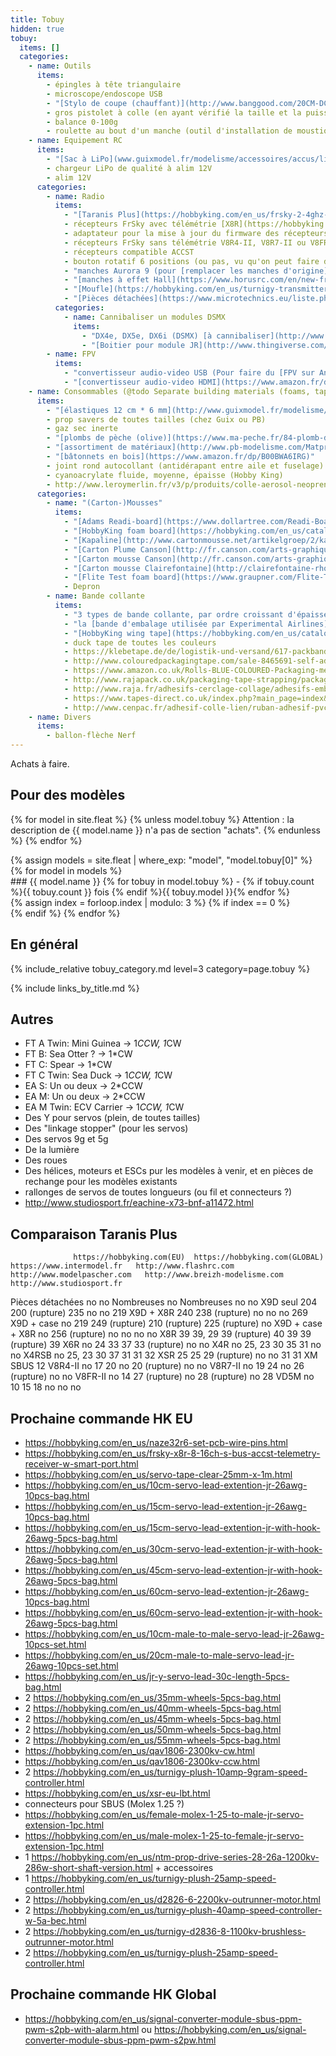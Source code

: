 ```yaml
---
title: Tobuy
hidden: true
tobuy:
  items: []
  categories:
    - name: Outils
      items:
        - épingles à tête triangulaire
        - microscope/endoscope USB
        - "[Stylo de coupe (chauffant)](http://www.banggood.com/20CM-DC-5_9V-Electric-Craft-Pen-Styrofoam-Cutter-Hot-Wire-Cutting-Tool-With-Adapter-p-1086536.html) ou [Hot wire cutter](https://hobbyking.com/en_us/starktex-hw-110-hot-wire-foam-cutter.html)"
        - gros pistolet à colle (en ayant vérifié la taille et la puissance du mien)
        - balance 0-100g
        - roulette au bout d'un manche (outil d'installation de moustiquaire) ("screen splining tool") (pour faire des nervures dans la mousse)
    - name: Equipement RC
      items:
        - "[Sac à LiPo](www.guixmodel.fr/modelisme/accessoires/accus/lipo-1s/lipobag-detail)"
        - chargeur LiPo de qualité à alim 12V
        - alim 12V
      categories:
        - name: Radio
          items:
            - "[Taranis Plus](https://hobbyking.com/en_us/frsky-2-4ghz-accst-taranis-x9d-x8r-plus-telemetry-radio-system-mode-2-eu-version.html) ou chez https://www.intermodel.fr/, http://www.flashrc.com/, http://www.modelpascher.com/, http://www.breizh-modelisme.com/, http://www.studiosport.fr/"
            - récepteurs FrSky avec télémétrie [X8R](https://hobbyking.com/en_us/frsky-x8r-8-16ch-s-bus-accst-telemetry-receiver-w-smart-port.html), X6R, X4R (3 et 4 voies), XSR, etc.
            - adaptateur pour la mise à jour du firmware des récepteurs? Pour les X et pour d'autres?
            - récepteurs FrSky sans télémétrie V8R4-II, V8R7-II ou V8FR-II, VD5M?
            - récepteurs compatible ACCST
            - bouton rotatif 6 positions (ou pas, vu qu'on peut faire défiler les flight modes avec un trim)
            - "manches Aurora 9 (pour [remplacer les manches d'origine](https://www.youtube.com/watch?v=pSMZNkiLENQ))"
            - "[manches à effet Hall](https://www.horusrc.com/en/new-frsky-m9-high-sensitivity-hall-sensor-gimbal-for-taranis-x9d-plus.html) (https://www.youtube.com/watch?v=4v3xhhjqOmY)"
            - "[Moufle](https://hobbyking.com/en_us/turnigy-transmitter-muff-black.html)"
            - "[Pièces détachées](https://www.microtechnics.eu/liste.php?categorie=FrSky&souscat=58)"
          categories:
            - name: Cannibaliser un modules DSMX
              items:
                - "DX4e, DX5e, DX6i (DSMX) [à cannibaliser](http://www.flitetest.com/articles/spektrofy-your-taranis)"
                - "[Boitier pour module JR](http://www.thingiverse.com/thing:293608)"
        - name: FPV
          items:
            - "convertisseur audio-video USB (Pour faire du [FPV sur Android]( https://www.youtube.com/watch?v=GCYtWUJlTrg))"
            - "[convertisseur audio-video HDMI](https://www.amazon.fr/dp/B01I1HWP9W)"
    - name: Consommables (@todo Separate building materials (foams, tapes, glues, plastic cards, wood, etc.) in an annexe)
      items:
        - "[élastiques 12 cm * 6 mm](http://www.guixmodel.fr/modelisme/accessoires/divers/elastique-6x120mm-detail) (trop cher pour grosses quantités)"
        - prop savers de toutes tailles (chez Guix ou PB)
        - gaz sec inerte
        - "[plombs de pèche (olive)](https://www.ma-peche.fr/84-plomb-de-peche)"
        - "[assortiment de matériaux](http://www.pb-modelisme.com/Matprem/listeMatPrem.php) (tubes en carbone, corde à piano, contre-plaqué, etc.)"
        - "[bâtonnets en bois](https://www.amazon.fr/dp/B00BWA6IRG)"
        - joint rond autocollant (antidérapant entre aile et fuselage)
        - cyanoacrylate fluide, moyenne, épaisse (Hobby King)
        - http://www.leroymerlin.fr/v3/p/produits/colle-aerosol-neoprene-spray-77-3m-500g-e35232
      categories:
        - name: "(Carton-)Mousses"
          items:
            - "[Adams Readi-board](https://www.dollartree.com/Readi-Board-Foam-Boards/p16450/index.pro)"
            - "[HobbyKing foam board](https://hobbyking.com/en_us/catalogsearch/result/?q=Aero-modelling+Foam+Board)"
            - "[Kapaline](http://www.cartonmousse.net/artikelgroep/2/kapaline.html)"
            - "[Carton Plume Canson](http://fr.canson.com/arts-graphiques/canson-carton-plume)"
            - "[Carton mousse Canson](http://fr.canson.com/arts-graphiques/canson-carton-mousse-polystyrene)"
            - "[Carton mousse Clairefontaine](http://clairefontaine-rhodia-2016.e-catalogues.info/#380/z)"
            - "[Flite Test foam board](https://www.graupner.com/Flite-Test-Foam-Board-waterproof-foam-board-by-Adams-50-pieces/FT4000B/)"
            - Depron
        - name: Bande collante
          items:
            - "3 types de bande collante, par ordre croissant d'épaisseur et d'élasticité: - packing tape - vinyl tape - duct tape"
            - "la [bande d'embalage utilisée par Experimental Airlines](http://www.tapeplanet.com/Colored-Carton-Tape-s/149.htm)"
            - "[HobbyKing wing tape](https://hobbyking.com/en_us/catalogsearch/result/?q=wing+tape)"
            - duck tape de toutes les couleurs
            - https://klebetape.de/de/logistik-und-versand/617-packband-klebeband-pack-film-farbig-50mm-x-66m-leise-abrollbar.html
            - http://www.colouredpackagingtape.com/sale-8465691-self-adhesive-colored-carton-sealing-tape-2-inch-width-for-food-beverage.html
            - https://www.amazon.co.uk/Rolls-BLUE-COLOURED-Packaging-meters/dp/B004SYAFZ4
            - http://www.rajapack.co.uk/packaging-tape-strapping/packaging-tape/48mm-coloured-polypropylene-packaging-tape_PDT478580.html;pgid=3lF0WPgr1nxSR07xOlkr6VuG0000xxUPphUf;sid=k0YJpUNRb5sMpRShmzktbL5bliNNOd_hdoeqtwx5qYHn0Fk8OYDlgJl-MFRGjUY019o=
            - http://www.raja.fr/adhesifs-cerclage-collage/adhesifs-emballage/rubans-adhesifs-emballage-pvc/ruban-adhesif-pvc-couleur-rajatape-50mm_PDT02219.html
            - https://www.tapes-direct.co.uk/index.php?main_page=index&cPath=148_191
            - http://www.cenpac.fr/adhesif-colle-lien/ruban-adhesif-pvc/ruban-adhesif-pvc-couleur/p13115
    - name: Divers
      items:
        - ballon-flèche Nerf
---
```

Achats à faire.

## Pour des modèles

{% for model in site.fleat %}
{% unless model.tobuy %}
Attention&nbsp;: la description de {{ model.name }} n'a pas de section "achats".
{% endunless %}
{% endfor %}

<div class="row">
{% assign models = site.fleat | where_exp: "model", "model.tobuy[0]" %}
{% for model in models %}
<div class="col-xs-4">
### {{ model.name }}
{% for tobuy in model.tobuy %}
- {% if tobuy.count %}{{ tobuy.count }} fois {% endif %}{{ tobuy.model }}{% endfor %}
</div>
{% assign index = forloop.index | modulo: 3 %}
{% if index == 0 %}<div class="clearfix"></div>{% endif %}
{% endfor %}
</div>

## En général

{% include_relative tobuy_category.md level=3 category=page.tobuy %}

{% include links_by_title.md %}

## Autres

- FT A Twin: Mini Guinea -> 1*CCW, 1*CW
- FT B: Sea Otter ? -> 1*CW
- FT C: Spear -> 1*CW
- FT C Twin: Sea Duck -> 1*CCW, 1*CW
- EA S: Un ou deux -> 2*CCW
- EA M: Un ou deux -> 2*CCW
- EA M Twin: ECV Carrier -> 1*CCW, 1*CW
- Des Y pour servos (plein, de toutes tailles)
- Des "linkage stopper" (pour les servos)
- Des servos 9g et 5g
- De la lumière
- Des roues
- Des hélices, moteurs et ESCs pur les modèles à venir, et en pièces de rechange pour les modèles existants
- rallonges de servos de toutes longueurs (ou fil et connecteurs ?)
- http://www.studiosport.fr/eachine-x73-bnf-a11472.html


## Comparaison Taranis Plus

                  https://hobbyking.com(EU)  https://hobbyking.com(GLOBAL)  https://www.intermodel.fr   http://www.flashrc.com  http://www.modelpascher.com   http://www.breizh-modelisme.com   http://www.studiosport.fr
Pièces détachées  no                          no                            Nombreuses                  no                      Nombreuses                    no                                no
X9D seul          204                                                       200 (rupture)               235                     no                            no                                219
X9D + X8R         240                                                       238 (rupture)               no                      no                            no                                269
X9D + case         no                                                       219                         249 (rupture)           210 (rupture)                 225 (rupture)                     no
X9D + case + X8R   no                                                       256 (rupture)               no                      no                            no                                no
X8R                39                         39, 29                        39 (rupture)                40                      39                            39 (rupture)                      39
X6R                no                         24                            33                          37                      33 (rupture)                  no                                no
X4R                no                         25, 23                        30                          35                      31                            no                                no
X4RSB              no                         25, 23                        30                          37                      31                            31                                32
XSR                25                         25                            29 (rupture)                no                      no                            31                                31
XM SBUS                                                                     12
V8R4-II            no                         17                            20                          no                      20 (rupture)                  no                                no
V8R7-II            no                         19                            24                          no                      26 (rupture)                  no                                no
V8FR-II            no                         14                            27 (rupture)                no                      28 (rupture)                  no                                28
VD5M               no                         10                            15                          18                      no                            no                                no

## Prochaine commande HK EU

- https://hobbyking.com/en_us/naze32r6-set-pcb-wire-pins.html
- https://hobbyking.com/en_us/frsky-x8r-8-16ch-s-bus-accst-telemetry-receiver-w-smart-port.html
- https://hobbyking.com/en_us/servo-tape-clear-25mm-x-1m.html
- https://hobbyking.com/en_us/10cm-servo-lead-extention-jr-26awg-10pcs-bag.html
- https://hobbyking.com/en_us/15cm-servo-lead-extention-jr-26awg-10pcs-bag.html
- https://hobbyking.com/en_us/15cm-servo-lead-extention-jr-with-hook-26awg-5pcs-bag.html
- https://hobbyking.com/en_us/30cm-servo-lead-extention-jr-with-hook-26awg-5pcs-bag.html
- https://hobbyking.com/en_us/45cm-servo-lead-extention-jr-with-hook-26awg-5pcs-bag.html
- https://hobbyking.com/en_us/60cm-servo-lead-extention-jr-26awg-10pcs-bag.html
- https://hobbyking.com/en_us/60cm-servo-lead-extention-jr-with-hook-26awg-5pcs-bag.html
- https://hobbyking.com/en_us/10cm-male-to-male-servo-lead-jr-26awg-10pcs-set.html
- https://hobbyking.com/en_us/20cm-male-to-male-servo-lead-jr-26awg-10pcs-set.html
- https://hobbyking.com/en_us/jr-y-servo-lead-30c-length-5pcs-bag.html
- 2 https://hobbyking.com/en_us/35mm-wheels-5pcs-bag.html
- 2 https://hobbyking.com/en_us/40mm-wheels-5pcs-bag.html
- 2 https://hobbyking.com/en_us/45mm-wheels-5pcs-bag.html
- 2 https://hobbyking.com/en_us/50mm-wheels-5pcs-bag.html
- 2 https://hobbyking.com/en_us/55mm-wheels-5pcs-bag.html
- https://hobbyking.com/en_us/qav1806-2300kv-cw.html
- https://hobbyking.com/en_us/qav1806-2300kv-ccw.html
- 2 https://hobbyking.com/en_us/turnigy-plush-10amp-9gram-speed-controller.html
- https://hobbyking.com/en_us/xsr-eu-lbt.html
- connecteurs pour SBUS (Molex 1.25 ?)
- https://hobbyking.com/en_us/female-molex-1-25-to-male-jr-servo-extension-1pc.html
- https://hobbyking.com/en_us/male-molex-1-25-to-female-jr-servo-extension-1pc.html
- 1 https://hobbyking.com/en_us/ntm-prop-drive-series-28-26a-1200kv-286w-short-shaft-version.html + accessoires
- 1 https://hobbyking.com/en_us/turnigy-plush-25amp-speed-controller.html
- 2 https://hobbyking.com/en_us/d2826-6-2200kv-outrunner-motor.html
- 2 https://hobbyking.com/en_us/turnigy-plush-40amp-speed-controller-w-5a-bec.html
- 2 https://hobbyking.com/en_us/turnigy-d2836-8-1100kv-brushless-outrunner-motor.html
- 2 https://hobbyking.com/en_us/turnigy-plush-25amp-speed-controller.html


## Prochaine commande HK Global

- https://hobbyking.com/en_us/signal-converter-module-sbus-ppm-pwm-s2pb-with-alarm.html ou https://hobbyking.com/en_us/signal-converter-module-sbus-ppm-pwm-s2pw.html
